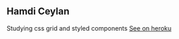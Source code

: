 

## Hamdi Ceylan

Studying css grid and styled components [See on heroku](http://css-grid-instagram-clone-react.herokuapp.com/)
